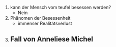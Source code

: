 1. kann der Mensch vom teufel besessen werden?
	-  Nein
2. Phänomen der Besessenheit
	- immenser Realitätsverlust
3. Fall von Anneliese Michel
	- 